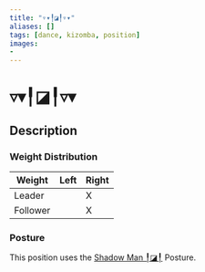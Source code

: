 ```yaml
---
title: "▿▾╿◪╿▿▾"
aliases: [] 
tags: [dance, kizomba, position] 
images:
-
---
```

# ▿▾╿◪╿▿▾
## Description
### Weight Distribution
| Weight   | Left | Right |
| -------- | ---- | ----- |
| Leader   |      |    X   |
| Follower |      |    X   |

### Posture
This position uses the [Shadow Man ╿◪╿](Postures/Shadow%20Man%20╿◪╿.md) Posture. 
